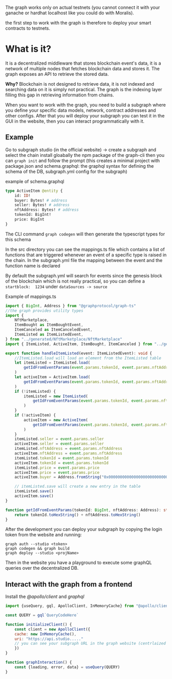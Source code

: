 The graph works only on actual testnets (you cannot connect it with your ganache or hardhat localhost like you could do with Moralis).

the first step to work with the graph is therefore to deploy your smart contracts to testnets.

# What is it?
It is a decentralized middleware that stores blockchain event's data, it is a network of multiple nodes that fetches blockchain data and stores it. The graph exposes an API to retrieve the stored data.

**Why?**
Blockchain is not designed to retrieve data, it is not indexed and searching data on it is simply not practical. The graph is the indexing layer filling this gap in retrieving information from chains.

When you want to work with the graph, you need to build a subgraph where you define your specific data models, network, contract addresses and other configs. After that you will deploy your subgraph you can test it in the GUI in the website, then you can interact programmatically with it.


## Example
Go to subgraph studio (in the official website) -> create a subgraph and select the chain
install gloabally the npm package of the graph-cli
then you can `graph init` and follow the prompt (this creates a minimal project with package.json and schema.graphql: the graphql syntax for defining the schema of the DB, subgraph.yml config for the subgraph)

example of schema.graphql
```graphql
type ActiveItem @entity {
    id: ID!
    buyer: Bytes! # address
    seller: Bytes! # address
    nftAddress: Bytes! # address
    tokenId: BigInt!
    price: BigInt
}
```
The CLI command `graph codegen` will then generate the typescript types for this schema

In the src directory you can see the mappings.ts file which contains a list of functions that are triggered whenever an event of a specific type is raised in the chain.
In the subgraph.yml file the mapping between the event and the function name is declared

By default the subgraph.yml will search for events since the genesis block of the blockchain which is not really practical, so you can define a `startblock:  1234` under `dataSources -> source`

Example of mappings.ts
```typescript
import { BigInt, Address } from "@graphprotocol/graph-ts"  
//the graph provides utility types
import {
    NftMarketplace,
    ItemBought as ItemBoughtEvent,
    ItemCanceled as ItemCanceledEvent,
    ItemListed as ItemListedEvent,
} from "../generated/NftMarketplace/NftMarketplace"
import { ItemListed, ActiveItem, ItemBought, ItemCanceled } from "../generated/schema"

export function handleItemListed(event: ItemListedEvent): void {
	//ItemListed.load will load an element from the ItemListed table
    let itemListed = ItemListed.load(
        getIdFromEventParams(event.params.tokenId, event.params.nftAddress)
    )
    let activeItem = ActiveItem.load(
        getIdFromEventParams(event.params.tokenId, event.params.nftAddress)
    )
    if (!itemListed) {
        itemListed = new ItemListed(
            getIdFromEventParams(event.params.tokenId, event.params.nftAddress)
        )
    }
    if (!activeItem) {
        activeItem = new ActiveItem(
            getIdFromEventParams(event.params.tokenId, event.params.nftAddress)
        )
    }
    itemListed.seller = event.params.seller
    activeItem.seller = event.params.seller
    itemListed.nftAddress = event.params.nftAddress
    activeItem.nftAddress = event.params.nftAddress
    itemListed.tokenId = event.params.tokenId
    activeItem.tokenId = event.params.tokenId
    itemListed.price = event.params.price
    activeItem.price = event.params.price
    activeItem.buyer = Address.fromString("0x0000000000000000000000000000000000000000")

	// itemListed.save will create a new entry in the table
    itemListed.save()
    activeItem.save()
}

function getIdFromEventParams(tokenId: BigInt, nftAddress: Address): string {
    return tokenId.toHexString() + nftAddress.toHexString()
}
```

After the development you can deploy your subgraph by copying the login token from the website and running:
```
graph auth --studio <token>
graph codegen && graph build
graph deploy --studio <projName>
```
Then in the website you have a playground to execute some graphQL queries over the decentralized DB.

## Interact with the graph from a frontend
Install the *@apollo/client* and *graphql*

```javascript
import {useQuery, gql, ApolloClient, InMemoryCache} from "@apollo/client"

const QUERY = gql`QueryCodeHere`

function initializeClient() {
	const client = new ApolloClient({
	cache: new InMemoryCache(),
	uri: "https://api.studio....." 
	// you can see your subgraph URL in the graph website (centrlaized gateway)
	})
}

function graphInteraction() {
	const {loading, error, data} = useQuery(QUERY)
}
```


